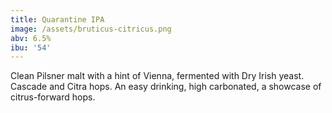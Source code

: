```yaml
---
title: Quarantine IPA
image: /assets/bruticus-citricus.png
abv: 6.5%
ibu: '54'
---
```

Clean Pilsner malt with a hint of Vienna, fermented with Dry Irish yeast. Cascade and Citra hops. An easy drinking, high carbonated, a showcase of citrus-forward hops.
